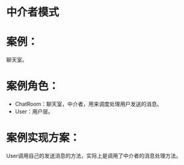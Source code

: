 # 中介者模式

# 案例：

   聊天室。

# 案例角色：

  - ChatRoom：聊天室，中介者，用来调度处理用户发送的消息。
  - User：用户层。

# 案例实现方案：

  User调用自己的发送消息的方法，实际上是调用了中介者的消息处理方法。
